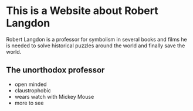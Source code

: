 # This is a Website about Robert Langdon

Robert Langdon is a professor for symbolism in several books and films he is needed to solve historical puzzles around the world and finally save the world. 

## The unorthodox professor

* open minded
* claustrophobic
* wears watch with Mickey Mouse
* more to see